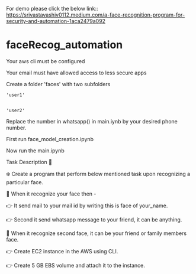 For demo please click the below link::
https://srivastavashiv0112.medium.com/a-face-recognition-program-for-security-and-automation-1aca2479a092

# faceRecog_automation
Your aws cli must be configured

Your email must have allowed access to less secure apps


Create a folder 'faces' with two subfolders


    'user1'
    
    
    'user2'
    
    
Replace the number in whatsapp() in main.iynb by your desired phone number.


First run face_model_creation.ipynb


Now run the main.ipynb



Task Description 📄

❄️ Create a program that perform below mentioned task upon recognizing a particular face. 

📌 When it recognize your face then - 


👉 It send mail to your mail id by writing this is face of your_name. 


👉 Second it send whatsapp message to your friend, it can be anything. 

📌 When it recognize second  face, it can be your friend or family members face.


👉 Create EC2 instance in the AWS using CLI. 


👉 Create 5 GB EBS volume and attach it to the instance. 


